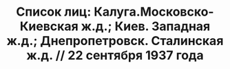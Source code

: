 ---
title: 'Список лиц: Калуга.Московско-Киевская ж.д.; Киев. Западная ж.д.;  Днепропетровск.
  Сталинская ж.д. // 22 сентября 1937 года'
description: РГАСПИ, ф.17, оп.171, дело 411, лист 97
images:
- /disk/pictures/v03/17-171-411-097.jpg
- /disk/pictures/v03/17-171-411-098.jpg
- /disk/pictures/v03/17-171-411-099.jpg
- /disk/pictures/v03/17-171-411-100.jpg
- /disk/pictures/v03/17-171-411-101.jpg
- /disk/pictures/v03/17-171-411-102.jpg
---